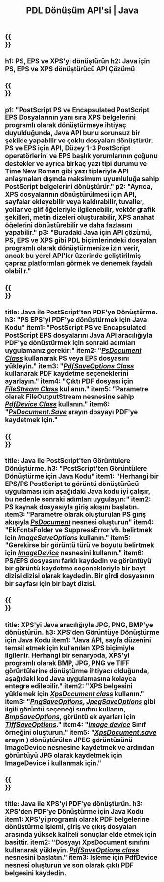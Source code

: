 ﻿---
translation: true
template: /_templates/_conversion-java.md
title: PDL Dönüşüm API'si | Java
url: /java/conversion/
description: Aspose.Page PDL dönüştürme işleviyle Java kitaplığını kullanarak PS, EPS ve XPS'yi PDF'ye ve BMP, JPG, PNG ve TIFF dahil Görüntülere dönüştürün.
family: page
platformtag: net
feature: conversion
---

{{<section banner>}}
---
h1: PS, EPS ve XPS'yi dönüştürün
h2: Java için PS, EPS ve XPS dönüştürücü API Çözümü
---

{{<section overview>}}
---
p1: "PostScript PS ve Encapsulated PostScript EPS Dosyalarının yanı sıra XPS belgelerini programlı olarak dönüştürmeye ihtiyaç duyulduğunda, Java API bunu sorunsuz bir şekilde yapabilir ve çoklu dosyaları dönüştürür. PS ve EPS için API, Düzey 1-3 PostScript operatörlerini ve EPS başlık yorumlarının çoğunu destekler ve ayrıca birkaç yazı tipi durumu ve Time New Roman gibi yazı tipleriyle API anlaşmaları dışında maksimum uyumluluğa sahip PostScript belgelerini dönüştürür."
p2: "Ayrıca, XPS dosyalarının dönüştürülmesi için API, sayfalar ekleyebilir veya kaldırabilir, tuvaller, yollar ve glif öğeleriyle ilgilenebilir, vektör grafik şekilleri, metin dizeleri oluşturabilir, XPS anahat öğelerini dönüştürebilir ve daha fazlasını yapabilir."
p3: "Buradaki Java için API çözümü, PS, EPS ve XPS gibi PDL biçimlerindeki dosyaları programlı olarak dönüştürmenize izin verir, ancak bu yerel API'ler üzerinde geliştirilmiş çapraz platformları görmek ve denemek faydalı olabilir."
---

{{<section feature1>}}
---
title: Java ile PostScript'ten PDF'ye Dönüştürme.
h3: "PS EPS'yi PDF'ye dönüştürmek için Java Kodu"
item1: "PostScript PS ve Encapsulated PostScript EPS dosyalarını Java API aracılığıyla PDF'ye dönüştürmek için sonraki adımları uygulamanız gerekir:"
item2: "[*PsDocument Class*](https://reference.aspose.com/page/java/com.aspose.eps/PsDocument) kullanarak PS veya EPS dosyasını yükleyin."
item3: "[*PdfSaveOptions Class*](https://reference.aspose.com/page/java/com.aspose.eps.device/PdfSaveOptions) kullanarak PDF kaydetme seçeneklerini ayarlayın."
item4: "Çıktı PDF dosyası için [*FileStream Class*](https://docs.Oracle.com/javase/7/docs/api/java/io/FileOutputStream.html) kullanın."
item5: "Parametre olarak FileOutputStream nesnesine sahip [*PdfDevice Class*](https://reference.aspose.com/page/java/com.aspose.eps.device/PdfDevice) kullanın."
item6: "[*PsDocument.Save*](https://reference.aspose.com/page/java/com.aspose.eps/PsDocument#save-com.aspose.page.Device-com.aspose.page.SaveOptions-) arayın dosyayı PDF'ye kaydetmek için."
---

{{<section feature2>}}
---
title: Java ile PostScript'ten Görüntülere Dönüştürme.
h3: "PostScript'ten Görüntülere Dönüştürme için Java Kodu"
item1: "Herhangi bir EPS/PS PostScript to görüntü dönüştürücü uygulaması için aşağıdaki Java kodu iyi çalışır, bu nedenle sonraki adımları uygulayın:"
item2: PS kaynak dosyasıyla giriş akışını başlatın.
item3: "Parametre olarak oluşturulan PS giriş akışıyla [*PsDocument*](https://reference.aspose.com/page/java/com.aspose.eps/psdocument) nesnesi oluşturun"
item4: "EkFontsFolder ve SuppressError vb. belirtmek için [*ImageSaveOptions*](https://reference.aspose.com/page/java/com.aspose.eps.device/imagesaveoptions) kullanın."
item5: "Gerekirse bir görüntü türü ve boyutu belirtmek için [*ImageDevice*](https://reference.aspose.com/page/java/com.aspose.eps.device/imagedevice) nesnesini kullanın."
item6: PS/EPS dosyasını farklı kaydedin ve görüntüyü bir görüntü kaydetme seçenekleriyle bir bayt dizisi dizisi olarak kaydedin. Bir girdi dosyasının bir sayfası için bir bayt dizisi.
---


{{<section feature3>}}
---
title: XPS'yi Java aracılığıyla JPG, PNG, BMP'ye dönüştürün.
h3: XPS'den Görüntüye Dönüştürme için Java Kodu
item1: "Java API, sayfa düzenini temsil etmek için kullanılan XPS biçimiyle ilgilenir. Herhangi bir senaryoda, XPS'yi programlı olarak BMP, JPG, PNG ve TIFF görüntülerine dönüştürme ihtiyacı olduğunda, aşağıdaki kod Java uygulamasına kolayca entegre edilebilir."
item2: "XPS belgesini yüklemek için [*XpsDocument class*](https://reference.aspose.com/page/java/com.aspose.xps/XpsDocument) kullanın."
item3: "[*PngSaveOptions*](https://reference.aspose.com/page/java/com.aspose.xps.rendering/PngSaveOptions), [*JpegSaveOptions*](https://reference.aspose.com/page/java/com.aspose.xps.rendering/JpegSaveOptions) gibi ilgili görüntü seçeneği sınıfını kullanın, [*BmpSaveOptions*](https://reference.aspose.com/page/java/com.aspose.xps.rendering/BmpSaveOptions), görüntü ek ayarları için [*TiffSaveOptions*](https://reference.aspose.com/page/java/com.aspose.xps.rendering/TiffSaveOptions)."
item4: "[*image device*](https://reference.aspose.com/page/java/com.aspose.xps.rendering/ImageDevice) Sınıf örneğini oluşturun."
item5: "[*XpsDocument.save*](https://reference.aspose.com/page/java/com.aspose.xps/XpsDocument#save-com.aspose.page.Device-com.aspose.page.SaveOptions-) arayın ) dönüştürülen JPEG görüntüsünü ImageDevice nesnesine kaydetmek ve ardından görüntüyü JPG olarak kaydetmek için ImageDevice'i kullanmak için."
---

{{<section feature4>}}
---
title: Java ile XPS'yi PDF'ye dönüştürün.
h3: XPS'den PDF'ye Dönüştürme için Java Kodu
item1: XPS'yi programlı olarak PDF belgelerine dönüştürme işlemi, giriş ve çıkış dosyaları arasında yüksek kaliteli sonuçlar elde etmek için basittir.
item2: "Dosyayı XpsDocument sınıfını kullanarak yükleyin. [*PdfSaveOptions class*](https://reference.aspose.com/page/java/com.aspose.xps.rendering/PdfDevice) nesnesini başlatın."
item3: İşleme için PdfDevice nesnesi oluşturun ve son olarak çıktı PDF belgesini kaydedin.
---


